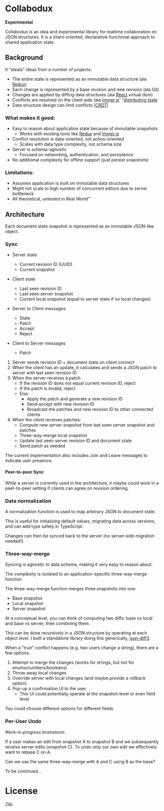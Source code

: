 # Collabodux

**Experimental**

Collabodux is an idea and experimental library for realtime collaboration on
JSON structures. It is a client-oriented, declarative-functional approach to
shared application state.

## Background

It “steals” ideas from a number of projects:

- The entire state is represented as an immutable data structure (ala
  [Redux](https://redux.js.org))
- Each change is represented by a base revision and new revision (ala Git)
- Changes are applied by diffing data structures (ala
  [React](https://reactjs.org) virtual dom)
- Conflicts are resolved on the client side (ala
  [Immer.js](https://github.com/mweststrate/immer)'
  "[distributing state](<(https://medium.com/@mweststrate/distributing-state-changes-using-snapshots-patches-and-actions-part-2-2f50d8363988)">)
- Data structure design can limit conflicts ([CRDT](https://en.wikipedia.org/wiki/Conflict-free_replicated_data_type))

### What makes it good:

- Easy to reason about application state because of immutable snapshots
  - Works with existing tools like [Redux](https://redux.js.org) and
    [Immer.js](https://github.com/mweststrate/immer)
- Conflict resolution is data-oriented, not action-oriented
  - Scales with data type complexity, not schema size
- Server is schema-agnostic
  - Focused on networking, authentication, and persistence
- No additional complexity for offline support (just persist snapshots)

### Limitations:

- Assumes application is built on immutable data structures
- Might not scale to high number of concurrent editors due to server bottleneck
- All theoretical, untested in Real World™

## Architecture

Each document state snapshot is represented as an immutable JSON-like object.

### Sync

- Server state

  - Current revision ID (UUID)
  - Current snapshot

- Client state

  - Last seen revision ID
  - Last seen server snapshot
  - Current local snapshot (equal to server state if no local changes)

- Server to Client messages

  - State
  - Patch
  - Accept
  - Reject

- Client to Server messages
  - Patch

1. Server sends revision ID + document state on client connect
2. When the client has an update, it calculates and sends a JSON patch to
   server with last seen revision ID
3. When the server receives a patch
   - If the revision ID does not equal current revision ID, reject
   - If the patch is invalid, reject
   - Else
     - Apply the patch and generate a new revision ID
     - Send accept with new revision ID
     - Broadcast the patches and new revision ID to other connected clients
4. When the client receives patches:
   - Compute new server snapshot from last seen server snapshot and patches
   - Three-way-merge local snapshot
   - Update last seen server revision ID and document state
   - Send patch as needed

The current implementation also includes Join and Leave messages to indicate
user presence.

#### Peer-to-peer Sync

While a server is currently used in the architecture, it maybe could work in a
peer-to-peer setting if clients can agree on revision ordering.

### Data normalization

A normalization function is used to map arbitrary JSON to document state.

This is useful for initializing default values, migrating data across versions,
and can add type safety in TypeScript.

Changes can then be synced back to the server (no server-side migration needed!).

### Three-way-merge

Syncing is agnostic to data schema, making it very easy to reason about.

The complexity is isolated to an application-specific three-way-merge function.

The three-way-merge function merges three snapshots into one:

- Base snapshot
- Local snapshot
- Server snapshot

At a conceptual level, you can think of computing two diffs: base vs local and
base vs server, then combining them.

This can be done recursively in a JSON structure by operating at each object
level. I built a standalone library doing this generically,
[json-diff3](https://github.com/marcello3d/json-diff3).

When a "true" conflict happens (e.g. two users change a string), there are a few
options:

1. Attempt to merge the changes (works for strings, but not for enums/numbers/booleans)
2. Throw away local changes
3. Override server with local changes (and maybe provide a rollback option)
4. Pop-up a confirmation UI to the user
   - This UI could potentially operate at the snapshot-level or even field level

You could choose different options for different fields.

### Per-User Undo

_Work-in-progress brainstorm:_

If a user makes an edit from snapshot A to snapshot B and we subsequently
receive server edits (snapshot C). To undo only our own edit we effectively
want to rebase C on A.

Can we use the same three-way-merge with A and C using B as the base?

To be continued...

# License

Zlib
